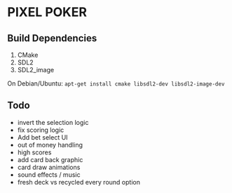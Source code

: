 # PIXEL POKER

## Build Dependencies
1. CMake
2. SDL2
3. SDL2_image

On Debian/Ubuntu: `apt-get install cmake libsdl2-dev libsdl2-image-dev`

## Todo
 - invert the selection logic
 - fix scoring logic
 - Add bet select UI
 - out of money handling
 - high scores
 - add card back graphic
 - card draw animations
 - sound effects / music
 - fresh deck vs recycled every round option